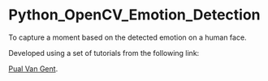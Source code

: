 # Python_OpenCV_Emotion_Detection
To capture a moment based on the detected emotion on a human face.

Developed using a set of tutorials from the following link:

[Pual Van Gent](http://www.paulvangent.com/).
